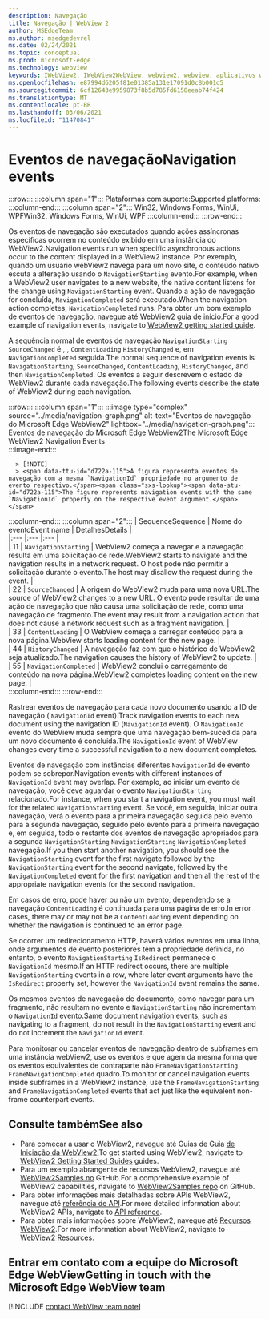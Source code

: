 ```yaml
---
description: Navegação
title: Navegação | WebView 2
author: MSEdgeTeam
ms.author: msedgedevrel
ms.date: 02/24/2021
ms.topic: conceptual
ms.prod: microsoft-edge
ms.technology: webview
keywords: IWebView2, IWebView2WebView, webview2, webview, aplicativos wpf, wpf, edge, ICoreWebView2, ICoreWebView2Host, controle de navegador, html de borda
ms.openlocfilehash: e87994d6205f81e01385a131e17091d0c8b001d5
ms.sourcegitcommit: 6cf12643e9959873f8b5d785fd6158eeab74f424
ms.translationtype: MT
ms.contentlocale: pt-BR
ms.lasthandoff: 03/06/2021
ms.locfileid: "11470841"
---
```

# <a name="navigation-events"></a><span data-ttu-id="d722a-104">Eventos de navegação</span><span class="sxs-lookup"><span data-stu-id="d722a-104">Navigation events</span></span>  

:::row:::
   :::column span="1":::
      <span data-ttu-id="d722a-105">Plataformas com suporte:</span><span class="sxs-lookup"><span data-stu-id="d722a-105">Supported platforms:</span></span>
   :::column-end:::
   :::column span="2":::
      <span data-ttu-id="d722a-106">Win32, Windows Forms, WinUi, WPF</span><span class="sxs-lookup"><span data-stu-id="d722a-106">Win32, Windows Forms, WinUi, WPF</span></span>
   :::column-end:::
:::row-end:::  

<span data-ttu-id="d722a-107">Os eventos de navegação são executados quando ações assíncronas específicas ocorrem no conteúdo exibido em uma instância do WebView2.</span><span class="sxs-lookup"><span data-stu-id="d722a-107">Navigation events run when specific asynchronous actions occur to the content displayed in a WebView2 instance.</span></span>  <span data-ttu-id="d722a-108">Por exemplo, quando um usuário webView2 navega para um novo site, o conteúdo nativo escuta a alteração usando o `NavigationStarting` evento.</span><span class="sxs-lookup"><span data-stu-id="d722a-108">For example, when a WebView2 user navigates to a new website, the native content listens for the change using `NavigationStarting` event.</span></span>  <span data-ttu-id="d722a-109">Quando a ação de navegação for concluída, `NavigationCompleted` será executado.</span><span class="sxs-lookup"><span data-stu-id="d722a-109">When the navigation action completes, `NavigationCompleted` runs.</span></span>  <span data-ttu-id="d722a-110">Para obter um bom exemplo de eventos de navegação, navegue até [WebView2 guia de início.][Webview2IndexGettingStarted]</span><span class="sxs-lookup"><span data-stu-id="d722a-110">For a good example of navigation events, navigate to [WebView2 getting started guide][Webview2IndexGettingStarted].</span></span>  

<!--todo:  Move the relevant information out of the getting started guide to better focus the content and leave the most concise elements in the getting started guide.  -->   

<span data-ttu-id="d722a-111">A sequência normal de eventos de navegação `NavigationStarting` `SourceChanged` é , , `ContentLoading` `HistoryChanged` e, em `NavigationCompleted` seguida.</span><span class="sxs-lookup"><span data-stu-id="d722a-111">The normal sequence of navigation events is `NavigationStarting`, `SourceChanged`, `ContentLoading`, `HistoryChanged`, and then `NavigationCompleted`.</span></span>  <span data-ttu-id="d722a-112">Os eventos a seguir descrevem o estado de WebView2 durante cada navegação.</span><span class="sxs-lookup"><span data-stu-id="d722a-112">The following events describe the state of WebView2 during each navigation.</span></span>  

:::row:::
   :::column span="1":::
      :::image type="complex" source="../media/navigation-graph.png" alt-text="Eventos de navegação do Microsoft Edge WebView2" lightbox="../media/navigation-graph.png":::
         <span data-ttu-id="d722a-114">Eventos de navegação do Microsoft Edge WebView2</span><span class="sxs-lookup"><span data-stu-id="d722a-114">The Microsoft Edge WebView2 Navigation Events</span></span>  
      :::image-end:::  
      
      > [!NOTE]
      > <span data-ttu-id="d722a-115">A figura representa eventos de navegação com a mesma `NavigationId` propriedade no argumento de evento respectivo.</span><span class="sxs-lookup"><span data-stu-id="d722a-115">The figure represents navigation events with the same `NavigationId` property on the respective event argument.</span></span>  
   :::column-end:::
   :::column span="2":::
      | <span data-ttu-id="d722a-116">Sequence</span><span class="sxs-lookup"><span data-stu-id="d722a-116">Sequence</span></span> | <span data-ttu-id="d722a-117">Nome do evento</span><span class="sxs-lookup"><span data-stu-id="d722a-117">Event name</span></span> | <span data-ttu-id="d722a-118">Detalhes</span><span class="sxs-lookup"><span data-stu-id="d722a-118">Details</span></span> |  
      |:--- |:--- |:--- |  
      | <span data-ttu-id="d722a-119">1</span><span class="sxs-lookup"><span data-stu-id="d722a-119">1</span></span> | `NavigationStarting`  |  <span data-ttu-id="d722a-120">WebView2 começa a navegar e a navegação resulta em uma solicitação de rede.</span><span class="sxs-lookup"><span data-stu-id="d722a-120">WebView2 starts to navigate and the navigation results in a network request.</span></span>  <span data-ttu-id="d722a-121">O host pode não permitir a solicitação durante o evento.</span><span class="sxs-lookup"><span data-stu-id="d722a-121">The host may disallow the request during the event.</span></span>  |  
      | <span data-ttu-id="d722a-122">2</span><span class="sxs-lookup"><span data-stu-id="d722a-122">2</span></span> | `SourceChanged`  |  <span data-ttu-id="d722a-123">A origem do WebView2 muda para uma nova URL.</span><span class="sxs-lookup"><span data-stu-id="d722a-123">The source of WebView2 changes to a new URL.</span></span>  <span data-ttu-id="d722a-124">O evento pode resultar de uma ação de navegação que não causa uma solicitação de rede, como uma navegação de fragmento.</span><span class="sxs-lookup"><span data-stu-id="d722a-124">The event may result from a navigation action that does not cause a network request such as a fragment navigation.</span></span>  |  
      | <span data-ttu-id="d722a-125">3</span><span class="sxs-lookup"><span data-stu-id="d722a-125">3</span></span> | `ContentLoading`  |  <span data-ttu-id="d722a-126">O WebView começa a carregar conteúdo para a nova página.</span><span class="sxs-lookup"><span data-stu-id="d722a-126">WebView starts loading content for the new page.</span></span>  |  
      | <span data-ttu-id="d722a-127">4</span><span class="sxs-lookup"><span data-stu-id="d722a-127">4</span></span> | `HistoryChanged`  |  <span data-ttu-id="d722a-128">A navegação faz com que o histórico de WebView2 seja atualizado.</span><span class="sxs-lookup"><span data-stu-id="d722a-128">The navigation causes the history of WebView2 to update.</span></span>  |  
      | <span data-ttu-id="d722a-129">5</span><span class="sxs-lookup"><span data-stu-id="d722a-129">5</span></span> | `NavigationCompleted`  |  <span data-ttu-id="d722a-130">WebView2 conclui o carregamento de conteúdo na nova página.</span><span class="sxs-lookup"><span data-stu-id="d722a-130">WebView2 completes loading content on the new page.</span></span>  |  
   :::column-end:::
:::row-end:::

<span data-ttu-id="d722a-131">Rastrear eventos de navegação para cada novo documento usando a ID de navegação \( `NavigationId` event\).</span><span class="sxs-lookup"><span data-stu-id="d722a-131">Track navigation events to each new document using the navigation ID \(`NavigationId` event\).</span></span>  <span data-ttu-id="d722a-132">O `NavigationId` evento do WebView muda sempre que uma navegação bem-sucedida para um novo documento é concluída.</span><span class="sxs-lookup"><span data-stu-id="d722a-132">The `NavigationId` event of WebView changes every time a successful navigation to a new document completes.</span></span>  

 <span data-ttu-id="d722a-133">Eventos de navegação com instâncias diferentes `NavigationId` de evento podem se sobrepor.</span><span class="sxs-lookup"><span data-stu-id="d722a-133">Navigation events with different instances of `NavigationId` event may overlap.</span></span>  <span data-ttu-id="d722a-134">Por exemplo, ao iniciar um evento de navegação, você deve aguardar o evento `NavigationStarting` relacionado.</span><span class="sxs-lookup"><span data-stu-id="d722a-134">For instance, when you start a navigation event, you must wait for the related `NavigationStarting` event.</span></span>  <span data-ttu-id="d722a-135">Se você, em seguida, iniciar outra navegação, verá o evento para a primeira navegação seguida pelo evento para a segunda navegação, seguido pelo evento para a primeira navegação e, em seguida, todo o restante dos eventos de navegação apropriados para a segunda `NavigationStarting` `NavigationStarting` `NavigationCompleted` navegação.</span><span class="sxs-lookup"><span data-stu-id="d722a-135">If you then start another navigation, you should see the `NavigationStarting` event for the first navigate followed by the `NavigationStarting` event for the second navigate, followed by the `NavigationCompleted` event for the first navigation and then all the rest of the appropriate navigation events for the second navigation.</span></span>  
 
 <span data-ttu-id="d722a-136">Em casos de erro, pode haver ou não um evento, dependendo se a navegação `ContentLoading` é continuada para uma página de erro.</span><span class="sxs-lookup"><span data-stu-id="d722a-136">In error cases, there may or may not be a `ContentLoading` event depending on whether the navigation is continued to an error page.</span></span>  
 
 <span data-ttu-id="d722a-137">Se ocorrer um redirecionamento HTTP, haverá vários eventos em uma linha, onde argumentos de evento posteriores têm a propriedade definida, no entanto, o evento `NavigationStarting` `IsRedirect` permanece o `NavigationId` mesmo.</span><span class="sxs-lookup"><span data-stu-id="d722a-137">If an HTTP redirect occurs, there are multiple `NavigationStarting` events in a row, where later event arguments have the `IsRedirect` property set, however the `NavigationId` event remains the same.</span></span>  
 
 <span data-ttu-id="d722a-138">Os mesmos eventos de navegação de documento, como navegar para um fragmento, não resultam no evento e `NavigationStarting` não incrementam o `NavigationId` evento.</span><span class="sxs-lookup"><span data-stu-id="d722a-138">Same document navigation events, such as navigating to a fragment, do not result in the `NavigationStarting` event and do not increment the `NavigationId` event.</span></span>  

<span data-ttu-id="d722a-139">Para monitorar ou cancelar eventos de navegação dentro de subframes em uma instância webView2, use os eventos e que agem da mesma forma que os eventos equivalentes de contraparte não `FrameNavigationStarting` `FrameNavigationCompleted` quadro.</span><span class="sxs-lookup"><span data-stu-id="d722a-139">To monitor or cancel navigation events inside subframes in a WebView2 instance, use the `FrameNavigationStarting` and `FrameNavigationCompleted` events that act just like the equivalent non-frame counterpart events.</span></span>  

## <a name="see-also"></a><span data-ttu-id="d722a-140">Consulte também</span><span class="sxs-lookup"><span data-stu-id="d722a-140">See also</span></span>  

*   <span data-ttu-id="d722a-141">Para começar a usar o WebView2, navegue até Guias de Guia [de Iniciação da WebView2.][Webview2IndexGettingStarted]</span><span class="sxs-lookup"><span data-stu-id="d722a-141">To get started using WebView2, navigate to [WebView2 Getting Started Guides][Webview2IndexGettingStarted] guides.</span></span>  
*   <span data-ttu-id="d722a-142">Para um exemplo abrangente de recursos WebView2, navegue até [WebView2Samples no][GithubMicrosoftedgeWebview2samples] GitHub.</span><span class="sxs-lookup"><span data-stu-id="d722a-142">For a comprehensive example of WebView2 capabilities, navigate to [WebView2Samples repo][GithubMicrosoftedgeWebview2samples] on GitHub.</span></span>  
*   <span data-ttu-id="d722a-143">Para obter informações mais detalhadas sobre APIs WebView2, navegue até [referência de API][DotnetApiMicrosoftWebWebview2WpfWebview2].</span><span class="sxs-lookup"><span data-stu-id="d722a-143">For more detailed information about WebView2 APIs, navigate to [API reference][DotnetApiMicrosoftWebWebview2WpfWebview2].</span></span>  
*   <span data-ttu-id="d722a-144">Para obter mais informações sobre WebView2, navegue até [Recursos WebView2][Webview2IndexNextSteps].</span><span class="sxs-lookup"><span data-stu-id="d722a-144">For more information about WebView2, navigate to [WebView2 Resources][Webview2IndexNextSteps].</span></span>  

## <a name="getting-in-touch-with-the-microsoft-edge-webview-team"></a><span data-ttu-id="d722a-145">Entrar em contato com a equipe do Microsoft Edge WebView</span><span class="sxs-lookup"><span data-stu-id="d722a-145">Getting in touch with the Microsoft Edge WebView team</span></span>  

[!INCLUDE [contact WebView team note](../includes/contact-webview-team-note.md)]  

<!-- links -->  

[Webview2IndexGettingStarted]: ../index.md#getting-started "Introdução - Introdução ao Microsoft Edge WebView2 | Microsoft Docs"  
[Webview2IndexNextSteps]: ../index.md#next-steps "Próximas etapas - Introdução ao Microsoft Edge WebView2 | Microsoft Docs"  

[DotnetApiMicrosoftWebWebview2WpfWebview2]: /dotnet/api/microsoft.web.webview2.wpf.webview2 "WebView2 Class | Microsoft Docs"  

[GithubMicrosoftedgeWebview2samples]: https://github.com/MicrosoftEdge/WebView2Samples "Exemplos de WebView2 - MicrosoftEdge/WebView2Samples | GitHub"  
